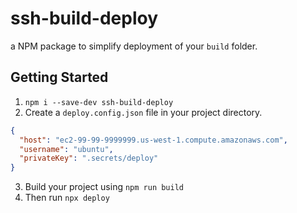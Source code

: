 # ssh-build-deploy

a NPM package to simplify deployment of your `build` folder.

## Getting Started

1. `npm i --save-dev ssh-build-deploy`
2. Create a `deploy.config.json` file in your project directory.

```json
{
  "host": "ec2-99-99-9999999.us-west-1.compute.amazonaws.com",
  "username": "ubuntu",
  "privateKey": ".secrets/deploy"
}
```

3. Build your project using `npm run build`
4. Then run `npx deploy`
